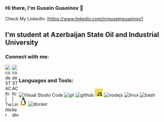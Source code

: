 ### Hi there, I'm Gusein Guseinov 👋 

Check My LinkedIn: [https://www.linkedin.com/in/guseinguseinov/]

## I'm student at Azerbaijan State Oil and Industrial University

### Connect with me:

[<img align="left" alt="codeSTACKr | Twitter" width="22px" src="https://cdn.jsdelivr.net/npm/simple-icons@3.13.0/icons/mail-dot-ru.svg" />][mail]
[<img align="left" alt="codeSTACKr | LinkedIn" width="22px" src="https://cdn.jsdelivr.net/npm/simple-icons@v3/icons/linkedin.svg" />][linkedin]


<br />

### Languages and Tools:
<p>
    <img src="https://stijndv.com/goodies/big-sur-replacement-icons/VScode.svg" alt="Visual Studio Code" width="26"/>
    <img src="https://www.vectorlogo.zone/logos/git-scm/git-scm-icon.svg" alt="git" width="26" />
    <img src="https://www.vectorlogo.zone/logos/github/github-tile.svg" alt="github" width="26" />
    <img src="https://raw.githubusercontent.com/devicons/devicon/master/icons/javascript/javascript-original.svg" alt="javascript" width="26" />
    <img src="https://www.vectorlogo.zone/logos/nodejs/nodejs-icon.svg" alt="nodejs" width="26" />
    <img src="https://www.vectorlogo.zone/logos/mongodb/mongodb-icon.svg" alt="linux" width="26" />
    <img src="https://www.vectorlogo.zone/logos/gnu_bash/gnu_bash-icon.svg" alt="bash" width="26" />
    <img src="https://raw.githubusercontent.com/devicons/devicon/master/icons/linux/linux-original.svg" alt="linux" width="26" />
    <img src="[https://raw.githubusercontent.com/devicons/devicon/master/icons/linux/linux-original.svg](https://www.flaticon.com/free-icon/docker_5969059?term=docker&page=1&position=1&page=1&position=1&related_id=5969059&origin=search)" alt="docker" width="26" />
</p>

[mail]: mailto:gusein.guseinov2002@gmail.com
[linkedin]: https://www.linkedin.com/in/guseinguseinov/
